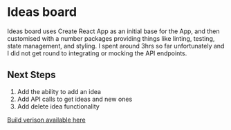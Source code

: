 # Ideas board

Ideas board uses Create React App as an initial base for the App, and then customised with a number packages providing things like linting, testing, state management, and styling. I spent around 3hrs so far unfortunately and I did not get round to integrating or mocking the API endpoints.

## Next Steps 
1. Add the ability to add an idea
2. Add API calls to get ideas and new ones
3. Add delete idea functionality

[Build verison available here](https://flamboyant-fermi-8d27f0.netlify.com/)

